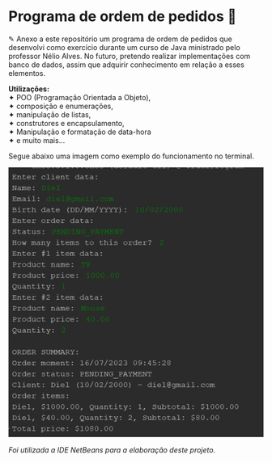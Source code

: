 <h1> Programa de ordem de pedidos 📑</h1>

✎ Anexo a este repositório um programa de ordem de pedidos que desenvolvi como exercício durante um curso de Java ministrado pelo professor Nélio Alves. No futuro, pretendo realizar implementações com banco de dados, assim que adquirir conhecimento em relação a esses elementos.


<b>Utilizações:</b></br>✦ POO (Programação Orientada a Objeto), </br>✦ composição e enumerações, </br>✦ manipulação de listas, </br>✦ construtores e encapsulamento, </br>✦ Manipulação e formatação de data-hora</br> ✦ e muito mais...

Segue abaixo uma imagem como exemplo do funcionamento no terminal.

<div>

<img src="/src/main/java/img/Exemplo.png"> 
  
</div>

<p><i>Foi utilizada a IDE NetBeans para a elaboração deste projeto.</i></p>
